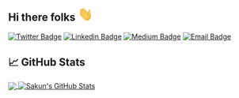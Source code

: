 ## Hi there folks <img src="./assets/wave.gif" width="30px">



<!--
	👋
**sakun9526/sakun9526** is a ✨ _special_ ✨ repository because its `README.md` (this file) appears on your GitHub profile.

Here are some ideas to get you started:

- 🔭 I’m currently working on ...
- 🌱 I’m currently learning ...
- 👯 I’m looking to collaborate on ...
- 🤔 I’m looking for help with ...
- 💬 Ask me about ...
- 📫 How to reach me: ...
- 😄 Pronouns: ...
- ⚡ Fun fact: ...
-->

<!-- ICON WITH LINKS  -->

[![Twitter Badge](https://img.shields.io/badge/-@SakunPushpitha-1ca0f1?style=flat-square&labelColor=1ca0f1&logo=twitter&logoColor=white&link=https://twitter.com/SakunPushpitha)](https://twitter.com/SakunPushpitha) [![Linkedin Badge](https://img.shields.io/badge/-SakunRathnayaka-blue?style=flat-square&logo=Linkedin&logoColor=white&link=https://www.linkedin.com/in/sakun-rathnayaka-678140126/)](https://www.linkedin.com/in/sakun-rathnayaka-678140126/) [![Medium Badge](https://img.shields.io/badge/-@sakunrathnayaka-03a57a?style=flat-square&labelColor=000000&logo=Medium&link=https://medium.com/@sakunrathnayaka)](https://medium.com/@sakunrathnayaka)
[![Email Badge](https://img.shields.io/badge/-sakunrathnayaka@yahoo.com-c14438?style=flat-square&logo=mail&logoColor=white&link=mailto:sakunrathnayaka@yahoo.com)](mailto:sakunrathnayaka@yahoo.com)


<!-- GIHUB STATUS SECTION -->

## &#x1f4c8; GitHub Stats

<a href="https://github.com/sakun9526/sakun9526">
  <img align="center" src="https://github-readme-stats.vercel.app/api/top-langs/?username=sakun9526&count_private=true&hide=html,css&title_color=ffffff&text_color=c9cacc&icon_color=2bbc8a&bg_color=1d1f21" />
</a>
<a href="https://github.com/sakun9526/sakun9526">
  <img align="center" src="https://github-readme-stats.vercel.app/api?username=sakun9526&show_icons=true&line_height=27&count_private=true&title_color=ffffff&text_color=c9cacc&icon_color=2bbc8a&bg_color=1d1f21" alt="Sakun's GitHub Stats" />
</a>
